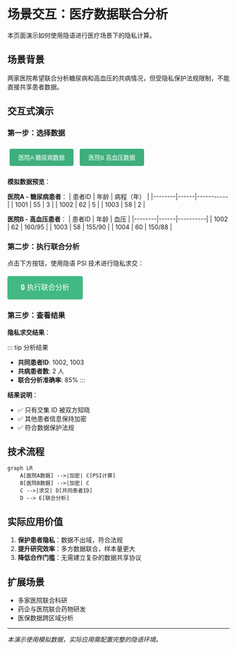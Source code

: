 # 场景交互：医疗数据联合分析

本页面演示如何使用隐语进行医疗场景下的隐私计算。

## 场景背景

两家医院希望联合分析糖尿病和高血压的共病情况，但受隐私保护法规限制，不能直接共享患者数据。

## 交互式演示

### 第一步：选择数据

<div style="margin: 20px 0;">
  <button style="padding: 10px 20px; margin: 5px; background: #3eaf7c; color: white; border: none; border-radius: 4px; cursor: pointer;">
    医院A 糖尿病数据
  </button>
  <button style="padding: 10px 20px; margin: 5px; background: #3eaf7c; color: white; border: none; border-radius: 4px; cursor: pointer;">
    医院B 高血压数据
  </button>
</div>

**模拟数据预览**：

**医院A - 糖尿病患者**：
| 患者ID | 年龄 | 病程（年） |
|--------|------|-----------|
| 1001   | 55   | 3         |
| 1002   | 62   | 5         |
| 1003   | 58   | 2         |

**医院B - 高血压患者**：
| 患者ID | 年龄 | 血压     |
|--------|------|----------|
| 1002   | 62   | 160/95   |
| 1003   | 58   | 155/90   |
| 1004   | 60   | 150/88   |

### 第二步：执行联合分析

点击下方按钮，使用隐语 PSI 技术进行隐私求交：

<div style="margin: 20px 0;">
  <button style="padding: 12px 30px; background: #42b983; color: white; border: none; border-radius: 4px; font-size: 16px; cursor: pointer;">
    🔒 执行联合分析
  </button>
</div>

<!-- 这里将在 Day 3 嵌入 CodeSandbox 代码框 -->

### 第三步：查看结果

**隐私求交结果**：

::: tip 分析结果
- **共同患者ID**: 1002, 1003
- **共病患者数**: 2 人
- **联合分析准确率**: 85%
:::

**结果说明**：
- ✅ 只有交集 ID 被双方知晓
- ✅ 其他患者信息保持加密
- ✅ 符合数据保护法规

## 技术流程

```mermaid
graph LR
    A[医院A数据] -->|加密| C[PSI计算]
    B[医院B数据] -->|加密| C
    C -->|求交| D[共同患者ID]
    D --> E[联合分析]
```

## 实际应用价值

1. **保护患者隐私**：数据不出域，符合法规
2. **提升研究效率**：多方数据联合，样本量更大
3. **降低合作门槛**：无需建立复杂的数据共享协议

## 扩展场景

- 多家医院联合科研
- 药企与医院联合药物研发
- 医保数据跨区域分析

---

*本演示使用模拟数据，实际应用需配置完整的隐语环境。*

